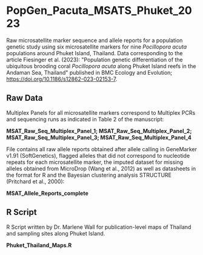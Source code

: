 # PopGen_Pacuta_MSATS_Phuket_2023

Raw microsatellite marker sequence and allele reports for a population genetic study using six microsatellite markers for nine *Pocillopora acuta* populations around Phuket Island, Thailand. Data corresponding to the article Fiesinger et al. (2023): "Population genetic differentiation of the ubiquitous brooding coral *Pocillopora acuta* along Phuket Island reefs in the Andaman Sea, Thailand" published in BMC Ecology and Evolution; https://doi.org/10.1186/s12862-023-02153-7.

## Raw Data
Multiplex Panels for all microsatellite markers correspond to Multiplex PCRs and sequencing runs as indicated in Table 2 of the manuscript:

**MSAT_Raw_Seq_Multiplex_Panel_1;
MSAT_Raw_Seq_Multiplex_Panel_2;
MSAT_Raw_Seq_Multiplex_Panel_3;
MSAT_Raw_Seq_Multiplex_Panel_4**

File contains all raw allele reports obtained after allele calling in GeneMarker v1.91 (SoftGenetics), flagged alleles that did not correspond to nucleotide repeats for each microsatellite marker, the imputed dataset for missing alleles obtained from MicroDrop (Wang et al., 2012) as well as datasheets in the format for R and the Bayesian clustering analysis STRUCTURE (Pritchard et al., 2000):

**MSAT_Allele_Reports_complete**

## R Script 
R Script written by Dr. Marlene Wall for publication-level maps of Thailand and sampling sites along Phuket Island.

**Phuket_Thailand_Maps.R**





